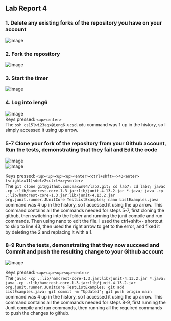 ## Lab Report 4

### 1. Delete any existing forks of the repository you have on your account  
![image](https://user-images.githubusercontent.com/73797155/224521911-b444f2d1-ed88-49b5-a58e-a8c32fc891c7.png)  
 

### 2. Fork the repository  
![image](https://user-images.githubusercontent.com/73797155/224521964-22e9aaad-a33a-488f-b223-8bc0b82840b9.png)  

### 3. Start the timer  
![image](https://user-images.githubusercontent.com/73797155/224521978-b9cc0fc5-e9f9-4958-999d-4e68f759b137.png)


### 4. Log into ieng6  
![image](https://user-images.githubusercontent.com/73797155/221445942-3febf44d-1ced-461b-bd56-d2c98a5077a0.png)  
Keys pressed: `<up><enter>`  
The `ssh cs15lwi23aqx@ieng6.ucsd.edu` command was 1 up in the history, so I simply accessed it using up arrow.

### 5-7 Clone your fork of the repository from your Github account, Run the tests, demonstrating that they fail and Edit the code  
![image](https://user-images.githubusercontent.com/73797155/221446523-4fed5467-1e44-460a-9814-377738f14d4c.png)  
![image](https://user-images.githubusercontent.com/73797155/221446714-23ee7ccc-70e2-4013-b431-0542a9bd507e.png)  

Keys pressed: `<up><up><up><up><enter><ctrl+shft+->43<enter>(<right>x11)<del>2<ctrl+x>y<enter>`  
The ```git clone git@github.com:maxwn04/lab7.git; cd lab7; cd lab7; javac -cp .:lib/hamcrest-core-1.3.jar:lib/junit-4.13.2.jar *.java; java -cp .:lib/hamcrest-core-1.3.jar:lib/junit-4.13.2.jar org.junit.runner.JUnitCore TestListExamples; nano ListExamples.java```
command was 4 up in the history, so I accessed it using the up arrow. This command contains all the commands needed for steps 5-7, first cloning the github, then 
switching into the folder and running the junit compile and run commands. Then using nano to edit the file. I used the ctrl+shft+- shortcut to skip to line 43, 
then used the right arrow to get to the error, and fixed it by deleting the 2 and replacing it with a 1.  

### 8-9 Run the tests, demonstrating that they now succeed and Commit and push the resulting change to your Github account  
![image](https://user-images.githubusercontent.com/73797155/221446951-510ae494-6b0a-4faa-82b3-07f97ab54e69.png)  

Keys pressed: `<up><up><up><up><enter>`  
The ```javac -cp .:lib/hamcrest-core-1.3.jar:lib/junit-4.13.2.jar *.java; java -cp .:lib/hamcrest-core-1.3.jar:lib/junit-4.13.2.jar org.junit.runner.JUnitCore TestListExamples; git add ListExamples.java; git commit -m "Updated"; git push origin main```
command was 4 up in the history, so I accessed it using the up arrow. This command contains all the commands needed for steps 8-9, first running the Junit compile and run
commands, then running all the required commands to push the changes to github.
